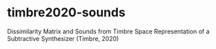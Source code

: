 # timbre2020-sounds
Dissimilarity Matrix and Sounds from Timbre Space Representation of a Subtractive Synthesizer (Timbre, 2020)
